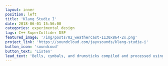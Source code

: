 ```yaml
---
layout: inner
position: left
title: 'Klang Studie I'
date: 2018-06-01 15:56:00
categories: experimental design
tags: C++ SuperCollider DSP
featured_image: '/img/posts/02_weathercast-1130x864-2x.png'
project_link: 'https://soundcloud.com/jayvsounds/klang-studie-i'
button_icon: 'soundcoud'
button_text: 'Listen'
lead_text: 'Bells, cymbals, and drumsticks compiled and processed using DSP techniques.'
---
```

